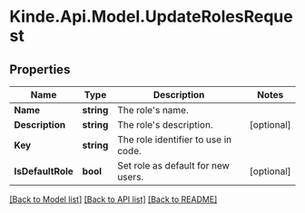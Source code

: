 # Kinde.Api.Model.UpdateRolesRequest

## Properties

Name | Type | Description | Notes
------------ | ------------- | ------------- | -------------
**Name** | **string** | The role&#39;s name. | 
**Description** | **string** | The role&#39;s description. | [optional] 
**Key** | **string** | The role identifier to use in code. | 
**IsDefaultRole** | **bool** | Set role as default for new users. | [optional] 

[[Back to Model list]](../README.md#documentation-for-models) [[Back to API list]](../README.md#documentation-for-api-endpoints) [[Back to README]](../README.md)

